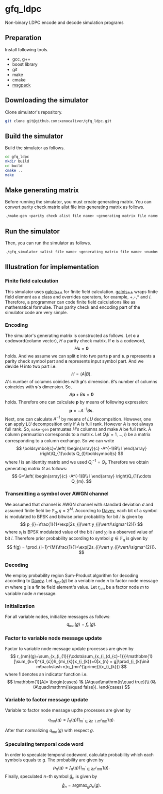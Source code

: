 # gfq_ldpc
Non-binary LDPC encode and decode simulation programs

## Preparation
Install following tools.

- gcc, g++
- boost library
- git
- make
- cmake
- [msgpack](https://github.com/msgpack/msgpack-c)

## Downloading the simulator
Clone simulator's repository.

```sh
git clone git@github.com:xenocaliver/gfq_ldpc.git
```

## Build the simulator
Build the simulator as follows.
```sh
cd gfq_ldpc
mkdir build
cd build
cmake ..
make
```
## Make generating matrix
Before running the simulator, you must create generating matrix.
You can convert parity check matrix alist file into generating matrix as follows. 
```sh
./make-gen <parity check alist file name> <generating matrix file name>
```

## Run the simulator
Then, you can run the simulator as follows.

```sh
./gfq_simulator <alist file name> <generating matrix file name> <number of transmission> <sigma for AWGN channel> <Sum-Product iteration limit>
```

## Illustration for implementation
### Finite field calculation
This simulator uses [galois++](https://github.com/wkjarosz/galois) for finite field calculation. [galois++](https://github.com/wkjarosz/galois) wraps finite field element as a class and overrides operators, for example, +,-,* and /. Therefore,
a programmer can code finite field calculations like as mathematical formulae.
Thus parity check and encoding part of the simulator code are very simple.

### Encoding
The simulator's generating matrix is constructed as follows.
Let $\boldsymbol{c}$ a codeword(column vector), $H$ a parity check matrix. If $\boldsymbol{c}$ is a codeword, 
$$
H\boldsymbol{c}=\boldsymbol{0}
$$
holds. And we assume we can split $\boldsymbol{c}$ into two parts $\boldsymbol{p}$ and $\boldsymbol{s}$. $\boldsymbol{p}$ represents a parity check symbol part and $\boldsymbol{s}$ represents input symbol part.
And we devide $H$ into two part i.e.
$$
H=\left(A\vert B\right).
$$
$A$'s number of columns coinides with $\boldsymbol{p}$'s dimension. $B$'s number of columns coincides with $\boldsymbol{s}$'s dimension. So,
$$
A\boldsymbol{p}+B\boldsymbol{s}=\boldsymbol{0}
$$
holds. Therefore one can calculate $\boldsymbol{p}$ by means of following expression:
$$
\boldsymbol{p}=-A^{-1}B\boldsymbol{s}.
$$
Next, one can calculate $A^{-1}$ by means of $LU$ decompsition. However, one can apply $LU$ decomposition only if $A$ is full rank. However $A$ is not always full rank. So, `make-gen` permuates $H$'s columns and make $A$ be full rank. A column permuation corresponds to a matrix. Let $Q_{i}(i=1,\ldots, l)$ be a matrix corresponding to a column exchange. So we can write
$$
\boldsymbol{c}=\left( \begin{array}{c} -A^{-1}B\\ I \end{array} \right)Q_{1}\cdots Q_{l}\boldsymbol{s}
$$
where $I$ is an identity matrix and we used $Q_{i}^{-1}=Q_{i}$. Therefore we obtain generating matrix $G$ as follows:
$$
G=\left( \begin{array}{c} -A^{-1}B\\ I \end{array} \right)Q_{1}\cdots Q_{m}.
$$

### Transmitting a symbol over AWGN channel
We assumed that channel is AWGN channel with standard deviation $\sigma$ and assumed
finite field be $\mathbb{F}_{q}, q=2^{M}$. According to [Davey](https://ieeexplore.ieee.org/document/706440), each bit of a symbol is modulated to BPSK and bitwise prior probability for bit $i$ is given by
$$
p_{i}=\frac{1}{1+\exp[2s_{i}\vert y_{i}\vert/\sigma^{2}]}
$$
where $s_{i}$ is BPSK modulated value of the bit $i$ and $y_{i}$ is a observed value of bit $i$. Therefore prior probability according to symbol $g\in\mathbb{F}_{q}$ is given by
$$
f(g) = \prod_{i=1}^{M}\frac{1}{1+\exp[2s_{i}\vert y_{i}\vert/\sigma^{2}]}.
$$

### Decoding
We employ probability region Sum-Product algorithm for decoding according to [Davey](https://ieeexplore.ieee.org/document/706440).
Let $q_{mn}(g)$ be a veriable node $n$ to factor node message $m$ where g is a finite field element's value. Let $r_{nm}$ be a factor node $m$ to variable node $n$ message.

### Initialization
For all variable nodes, initialize messages as follows:
$$
q_{mn}(g)=f_{n}(g).
$$

### Factor to variable node message update
Factor to variable node message update processes are given by
$$
r_{nm}(g)=\sum_{x_{i_{1}}}\cdots\sum_{x_{i_{d_{c}-1}}}\mathbbm{1}[\sum_{k=1}^{d_{c}}h_{mi_{k}}x_{i_{k}}=0|x_{n} = g]\prod_{i_{k}\in∂ m\backslash n}q_{mn^{\prime}}(x_{i_{k}})
$$
where $\boldsymbol{1}$ denotes an indicator function i.e.
$$
\mathbbm{1}[A]=
\begin{cases}
1& (A\quad\mathrm{is\quad true})\\
0& (A\quad\mathrm{is\quad false}).
\end{cases}
$$

### Variable to factor message update
Variable to factor node message updte processes are given by

$$
q_{mn}(g)=f_{n}(g)\prod_{m^{\prime}\in∂ n\backslash m}r_{nm^{\prime}}(g).
$$

After that normalizing $q_{mn}(g)$ with respect $g$.

### Speculating temporal code word
In order to speculate temporal codeword, calculate probability which each symbols equals to $g$. The probability are given by
$$
p_{n}(g)=f_{n}(g)\prod_{m^{\prime}\in∂ n}r_{nm^{\prime}}(g).
$$
Finally, speculated $n-$th symbol $\hat{g}_{n}$ is given by
$$
\hat{g}_{n}=\operatorname{argmax}_{g}p_{n}(g).
$$
